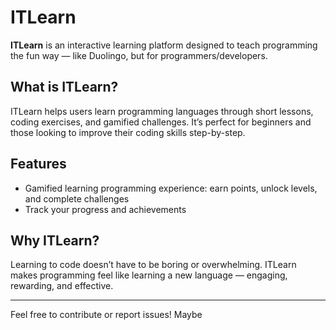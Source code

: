 # ITLearn

**ITLearn** is an interactive learning platform designed to teach programming the fun way — like Duolingo, but for programmers/developers.

## What is ITLearn?

ITLearn helps users learn programming languages through short lessons, coding exercises, and gamified challenges. It’s perfect for beginners and those looking to improve their coding skills step-by-step.

## Features

- Gamified learning programming experience: earn points, unlock levels, and complete challenges  
- Track your progress and achievements

## Why ITLearn?

Learning to code doesn’t have to be boring or overwhelming. ITLearn makes programming feel like learning a new language — engaging, rewarding, and effective.

---

Feel free to contribute or report issues! Maybe
